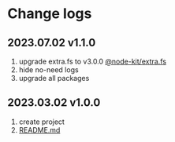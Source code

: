 # Change logs

## 2023.07.02 v1.1.0

1. upgrade extra.fs to v3.0.0 [@node-kit/extra.fs](https://github.com/saqqdy/node-kit/tree/master/packages/extra/fs)
2. hide no-need logs
3. upgrade all packages

## 2023.03.02 v1.0.0

1. create project
2. [README.md](./README.md)

